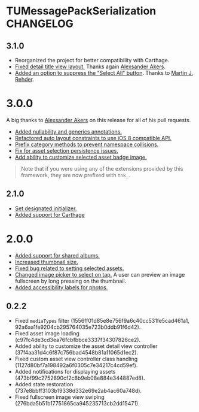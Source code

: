 # TUMessagePackSerialization CHANGELOG

## 3.1.0

- Reorganized the project for better compatibility with Carthage.
- [Fixed detail title view layout.](https://github.com/davbeck/TNKImagePickerController/pull/16) Thanks again [Alexsander Akers](https://github.com/a2).
- [Added an option to suppress the "Select All" button](https://github.com/davbeck/TNKImagePickerController/pull/17). Thanks to [Martin J. Rehder](https://github.com/mjrehder).

# 3.0.0

A big thanks to [Alexsander Akers](https://github.com/a2) on this release for all of his pull requests.

- [Added nullability and generics annotations.](https://github.com/davbeck/TNKImagePickerController/pull/8)
- [Refactored auto layout constraints to use iOS 8 compatible API.](https://github.com/davbeck/TNKImagePickerController/pull/2)
- [Prefix category methods to prevent namespace collisions.](https://github.com/davbeck/TNKImagePickerController/pull/3)
- [Fix for asset selection persistence issues.](https://github.com/davbeck/TNKImagePickerController/pull/9)
- [Add ability to customize selected asset badge image.](https://github.com/davbeck/TNKImagePickerController/pull/10)

> Note that if you were using any of the extensions provided by this framework, they are now prefixed with `tnk_`.

## 2.1.0

- [Set designated initializer.](https://github.com/davbeck/TNKImagePickerController/commit/dfe88eb9f49963c2ed72110edd5d23b020ac73f3)
- [Added support for Carthage](https://github.com/davbeck/TNKImagePickerController/commit/13e3211dbd51e7667d38bd1ce240a869dae7b305)

# 2.0.0

- [Added support for shared albums.](https://github.com/davbeck/TNKImagePickerController/commit/c29025aadfe2a02f0ce3c0b06d3c98b47c6d1aec)
- [Increased thumbnail size.](https://github.com/davbeck/TNKImagePickerController/commit/b42add14e0d7656ea297ee08d51ec48c762715ca)
- [Fixed bug related to setting selected assets.](https://github.com/davbeck/TNKImagePickerController/commit/34e57a20fcb88dcceecf3a25da4472ef47c7d58a)
- [Changed image picker to select on tap.](https://github.com/davbeck/TNKImagePickerController/commit/89849dacd48438399efabc539f5aae39487beb42) A user can preview an image fullscreen by long pressing on the thumbnail.
- [Added accessibility labels for photos.](https://github.com/davbeck/TNKImagePickerController/commit/0c6541059e1959d2d13f72786ef3ec82cb20b21f)

## 0.2.2

- Fixed `mediaTypes` filter (1556ff01d85e8e756f9a6c40cc531fe5cad461a1, 92a6aa1fe9204cb295764035e723b0ddb91f6d42).
- Fixed asset image loading (c97fc4de3cd3ea76fcbfbbce3337f34307826ce2).
- Added ability to customize the asset detail view controller (37f4aa31d4c6f87c756bad4548b81a11065d1ec2).
- Fixed custom asset view controller class handling (1127d80bf7a198492a6f0305c7e34217c4cd59ef).
- Added notifications for displaying assets (473bf99c2752890cf2c8b9eb08e884e344887ed8).
- Added state restoration (737e8bbff3103b19338d332e69e2ab4ac60a748d).
- Fixed fullscreen image view swiping (276bda5b51b17751865ca945235713cb2dd15471).
